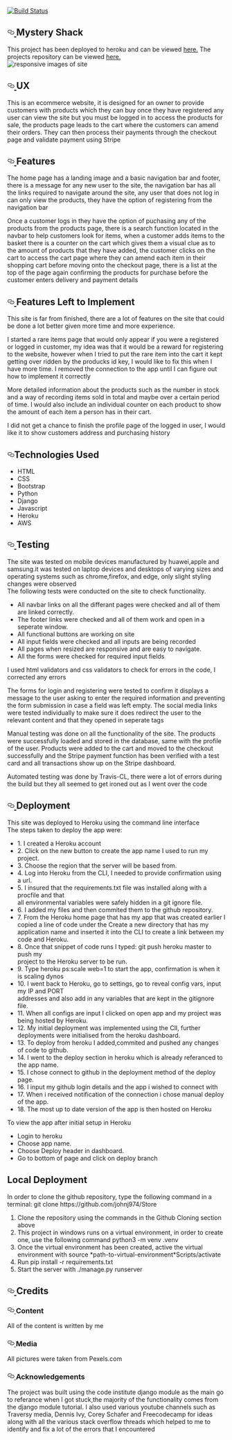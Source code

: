 [![Build Status](https://travis-ci.com/johnj974/store.svg?branch=master)](https://travis-ci.com/johnj974/store)


<div id="readme" class="Box-body readme blob js-code-block-container">
    <article class="markdown-body entry-content p-3 p-md-6" itemprop="text"><h1><a id="user-content-your-projects-name" class="anchor" aria-hidden="true" href="#your-projects-name"><svg class="octicon octicon-link" viewBox="0 0 16 16" version="1.1" width="16" height="16" aria-hidden="true"><path fill-rule="evenodd" d="M4 9h1v1H4c-1.5 0-3-1.69-3-3.5S2.55 3 4 3h4c1.45 0 3 1.69 3 3.5 0 1.41-.91 2.72-2 3.25V8.59c.58-.45 1-1.27 1-2.09C10 5.22 8.98 4 8 4H4c-.98 0-2 1.22-2 2.5S3 9 4 9zm9-3h-1v1h1c1 0 2 1.22 2 2.5S13.98 12 13 12H9c-.98 0-2-1.22-2-2.5 0-.83.42-1.64 1-2.09V6.25c-1.09.53-2 1.84-2 3.25C6 11.31 7.55 13 9 13h4c1.45 0 3-1.69 3-3.5S14.5 6 13 6z"></path></svg>
    </a>Mystery Shack</h1>


<p>
This project has been deployed to heroku and can be viewed <a href="/" target="_blank">here.</a>
The projects repository can be viewed <a href="https://github.com/johnj974/store" target="_blank">here.</a><br>
<img src="static/css/images/screenshot.png" alt="responsive images of site">
</p>


<h2><a id="user-content-ux" class="anchor" aria-hidden="true" href="#ux"><svg class="octicon octicon-link" viewBox="0 0 16 16" version="1.1" width="16" height="16" aria-hidden="true"><path fill-rule="evenodd" d="M4 9h1v1H4c-1.5 0-3-1.69-3-3.5S2.55 3 4 3h4c1.45 0 3 1.69 3 3.5 0 1.41-.91 2.72-2 3.25V8.59c.58-.45 1-1.27 1-2.09C10 5.22 8.98 4 8 4H4c-.98 0-2 1.22-2 2.5S3 9 4 9zm9-3h-1v1h1c1 0 2 1.22 2 2.5S13.98 12 13 12H9c-.98 0-2-1.22-2-2.5 0-.83.42-1.64 1-2.09V6.25c-1.09.53-2 1.84-2 3.25C6 11.31 7.55 13 9 13h4c1.45 0 3-1.69 3-3.5S14.5 6 13 6z"></path></svg>
</a>UX</h2>
<p>This is an ecommerce website, it is designed for an owner to provide customers with products which they can buy once they have registered
any user can view the site but you must be logged in to access the products for sale, the products page leads to the cart where the customers 
can amend their orders. They can then process their payments through the checkout page and validate payment using Stripe </p>
<h2><a id="user-content-features" class="anchor" aria-hidden="true" href="#features"><svg class="octicon octicon-link" viewBox="0 0 16 16" version="1.1" width="16" height="16" aria-hidden="true"><path fill-rule="evenodd" d="M4 9h1v1H4c-1.5 0-3-1.69-3-3.5S2.55 3 4 3h4c1.45 0 3 1.69 3 3.5 0 1.41-.91 2.72-2 3.25V8.59c.58-.45 1-1.27 1-2.09C10 5.22 8.98 4 8 4H4c-.98 0-2 1.22-2 2.5S3 9 4 9zm9-3h-1v1h1c1 0 2 1.22 2 2.5S13.98 12 13 12H9c-.98 0-2-1.22-2-2.5 0-.83.42-1.64 1-2.09V6.25c-1.09.53-2 1.84-2 3.25C6 11.31 7.55 13 9 13h4c1.45 0 3-1.69 3-3.5S14.5 6 13 6z"></path></svg>
</a>Features</h2>

<p>The home page has a landing image and a basic navigation bar and footer, there is a message for any new user to the site,
the navigation bar has all the links required to navigate around the site, any user that does not log in can only view the products,
they have the option of registering from the navigation bar</p>
<p>Once a customer logs in they have the option of puchasing any of the products from the products page, there is a search function
 located in the navbar to help customers look for items, when a customer adds items to the basket
  there is a counter on the cart which gives them a visual clue as to the amount of products that they have added, the customer
  clicks on the cart to access the cart page where they can amend each item in their shopping cart before moving onto the checkout page, 
  there is a list at the top of the page again confirming the products for purchase before the customer enters delivery and payment details </p>




<h2><a id="user-content-features-left-to-implement" class="anchor" aria-hidden="true" href="#features-left-to-implement"><svg class="octicon octicon-link" viewBox="0 0 16 16" version="1.1" width="16" height="16" aria-hidden="true"><path fill-rule="evenodd" d="M4 9h1v1H4c-1.5 0-3-1.69-3-3.5S2.55 3 4 3h4c1.45 0 3 1.69 3 3.5 0 1.41-.91 2.72-2 3.25V8.59c.58-.45 1-1.27 1-2.09C10 5.22 8.98 4 8 4H4c-.98 0-2 1.22-2 2.5S3 9 4 9zm9-3h-1v1h1c1 0 2 1.22 2 2.5S13.98 12 13 12H9c-.98 0-2-1.22-2-2.5 0-.83.42-1.64 1-2.09V6.25c-1.09.53-2 1.84-2 3.25C6 11.31 7.55 13 9 13h4c1.45 0 3-1.69 3-3.5S14.5 6 13 6z"></path></svg>
</a>Features Left to Implement</h2>
<p>This site is far from finished, there are a lot of features on the site that could be done a lot better given more time and more experience.</p>
<p>I started a rare items page that would only appear if you were a registered or logged in customer, my idea was that it would be a reward
 for registering to the website, however when I tried to put the rare item into the cart it kept getting over ridden by the producks id key, I would 
 like to fix this when I have more time. I removed the connection to the app until I can figure out how to implement it correctly </p>
 <p>More detailed information about the products such as the number in stock and a way of recording items sold in total and maybe over a certain
 period of time. I would also include an individual counter on each product to show the amount of each item a person has in their cart.</p>
 <p>I did not get a chance to finish the profile page of the logged in user, I would like it to show customers address and purchasing history</p>

<h2><a id="user-content-technologies-used" class="anchor" aria-hidden="true" href="#technologies-used"><svg class="octicon octicon-link" viewBox="0 0 16 16" version="1.1" width="16" height="16" aria-hidden="true"><path fill-rule="evenodd" d="M4 9h1v1H4c-1.5 0-3-1.69-3-3.5S2.55 3 4 3h4c1.45 0 3 1.69 3 3.5 0 1.41-.91 2.72-2 3.25V8.59c.58-.45 1-1.27 1-2.09C10 5.22 8.98 4 8 4H4c-.98 0-2 1.22-2 2.5S3 9 4 9zm9-3h-1v1h1c1 0 2 1.22 2 2.5S13.98 12 13 12H9c-.98 0-2-1.22-2-2.5 0-.83.42-1.64 1-2.09V6.25c-1.09.53-2 1.84-2 3.25C6 11.31 7.55 13 9 13h4c1.45 0 3-1.69 3-3.5S14.5 6 13 6z"></path></svg></a>Technologies Used</h2>
<p></p>
<ul>
<li>HTML</li>
<li>CSS</li>
<li>Bootstrap</li>
<li>Python</li>
<li>Django</li>
<li>Javascript</li>
<li>Heroku</li>
<li>AWS</li>
</ul>

<h2><a id="user-content-testing" class="anchor" aria-hidden="true" href="#testing"><svg class="octicon octicon-link" viewBox="0 0 16 16" version="1.1" width="16" height="16" aria-hidden="true"><path fill-rule="evenodd" d="M4 9h1v1H4c-1.5 0-3-1.69-3-3.5S2.55 3 4 3h4c1.45 0 3 1.69 3 3.5 0 1.41-.91 2.72-2 3.25V8.59c.58-.45 1-1.27 1-2.09C10 5.22 8.98 4 8 4H4c-.98 0-2 1.22-2 2.5S3 9 4 9zm9-3h-1v1h1c1 0 2 1.22 2 2.5S13.98 12 13 12H9c-.98 0-2-1.22-2-2.5 0-.83.42-1.64 1-2.09V6.25c-1.09.53-2 1.84-2 3.25C6 11.31 7.55 13 9 13h4c1.45 0 3-1.69 3-3.5S14.5 6 13 6z"></path></svg>
</a>Testing</h2>
<p>The site was tested on mobile devices manufactured by huawei,apple and samsung.it was tested on laptop devices and desktops
 of varying sizes and operating systems such as chrome,firefox, and edge, only slight styling changes were observed<br>
 The following tests were conducted on the site to check functionality. <br>
 <ul>
 <li>All navbar links on all the differant pages were checked and all of them are linked correctly.</li>
 <li> The footer links were checked and all of them work and open in a seperate window.</li>
 <li> All functional buttons are working on site</li>
 <li> All input fields were checked and all inputs are being recorded</li>
 <li> All pages when resized are responsive and are easy to navigate.</li>
 <li>All the forms were checked for required input fields</li>
 </ul>
</p>
<p>I used html validators and css validators to check for errors in the code, I corrected any errors</p>
<p>The forms for login and registering were tested to confirm it displays a message to the user asking to enter
 the required information and preventing the form submission in case a field was left empty.
The social media links were tested individually to make sure it does redirect the user to the relevant content and that they
opened in seperate tags</p>
<p>Manual testing was done on all the functionality of the site.
 The products were successfully loaded and stored in the database, same with the profile of the user.
  Products were added to the cart and moved to the checkout successfully and the Stripe payment function
   has been verified with a test card and all transactions show up on the Stripe dashboard.</p>
<p>Automated testing was done by Travis-CL, there were a lot of errors during the build but they all seemed to get 
ironed out as I went over the code</p>
 
 

<h2><a id="user-content-deployment" class="anchor" aria-hidden="true" href="#deployment"><svg class="octicon octicon-link" viewBox="0 0 16 16" version="1.1" width="16" height="16" aria-hidden="true"><path fill-rule="evenodd" d="M4 9h1v1H4c-1.5 0-3-1.69-3-3.5S2.55 3 4 3h4c1.45 0 3 1.69 3 3.5 0 1.41-.91 2.72-2 3.25V8.59c.58-.45 1-1.27 1-2.09C10 5.22 8.98 4 8 4H4c-.98 0-2 1.22-2 2.5S3 9 4 9zm9-3h-1v1h1c1 0 2 1.22 2 2.5S13.98 12 13 12H9c-.98 0-2-1.22-2-2.5 0-.83.42-1.64 1-2.09V6.25c-1.09.53-2 1.84-2 3.25C6 11.31 7.55 13 9 13h4c1.45 0 3-1.69 3-3.5S14.5 6 13 6z"></path></svg>
</a>Deployment</h2>
<p>This site was deployed to Heroku using the command line interface<br>
   The steps taken to deploy the app were:<br>
   <ul>
   <li>1. I created a Heroku account</li>
   <li>2. Click on the new button to create the app name I used to run my project.</li>
   <li>3. Choose the region that the server will be based from.</li>
   <li>4. Log into Heroku from the CLI, I needed to provide confirmation using a url.</li>
   <li>5. I insured that the requirements.txt file was installed along with a procfile and that</li>
      all environmental variables were safely hidden in a git ignore file.
   <li>6. I added my files and then commited them to the github repository.</li>
   <li>7. From the Heroku home page that has my app that was created earlier I copied a
      line of code under the Create a new directory that has my application name
      and inserted it into the CLI to create a link between my code and Heroku.</li>
   <li>8. Once that snippet of code runs I typed: git push heroku master to push my</li>
      project to the Heroku server to be run.
   <li>9. Type heroku ps:scale web=1 to start the app, confirmation is when it is scaling dynos</li>
  <li>10. I went back to Heroku, go to settings, go to reveal config vars, input my IP and PORT</li>
      addresses and also add in any variables that are kept in the gitignore file.
  <li>11. When all configs are input I clicked on open app and my project was being hosted by Heroku.</li>
  <li>12. My initial deployment was implemented using the ClI, further deployments were initialised from the heroku dashboard.</li>
  <li>13. To deploy from heroku I added,commited and pushed any changes of code to github.</li>
  <li>14. I went to the deploy section in heroku which is already referanced to the app name.</li>
  <li>15. I chose connect to github in the deployment method of the deploy page.</li>
  <li>16. I input my github login details and the app i wished to connect with</li>
  <li>17. When i received notification of the connection i chose manual deploy of the app.</li>
  <li>18. The most up to date version of the app is then hosted on Heroku</li>
    </ul>
    </p>
    <p>To view the app after initial setup in Heroku</p>
    <ul>
    <li>Login to heroku</li>
    <li>Choose app name.</li>
    <li>Choose Deploy header in dashboard.</li>
    <li>Go to bottom of page and click on deploy branch</li>
    </ul>
    <h2>Local Deployment</h2>
    <p>In order to clone the github repository, type the following command in a terminal: git clone https://github.com/johnj974/Store</p>
    <ol>
    <li>Clone the repository using the commands in the Github Cloning section above</li>
    <li>This project in windows runs on a virtual environment, in order to create one, use the following command python3 -m venv .venv</li>
    <li>Once the virtual environment has been created, active the virtual environment with source *path-to-virtual-environment*Scripts/activate</li>
    <li>Run pip install -r requirements.txt</li>
    <li>Start the server with ./manage.py runserver</li>
    </ol>
    

<h2><a id="user-content-credits" class="anchor" aria-hidden="true" href="#credits"><svg class="octicon octicon-link" viewBox="0 0 16 16" version="1.1" width="16" height="16" aria-hidden="true"><path fill-rule="evenodd" d="M4 9h1v1H4c-1.5 0-3-1.69-3-3.5S2.55 3 4 3h4c1.45 0 3 1.69 3 3.5 0 1.41-.91 2.72-2 3.25V8.59c.58-.45 1-1.27 1-2.09C10 5.22 8.98 4 8 4H4c-.98 0-2 1.22-2 2.5S3 9 4 9zm9-3h-1v1h1c1 0 2 1.22 2 2.5S13.98 12 13 12H9c-.98 0-2-1.22-2-2.5 0-.83.42-1.64 1-2.09V6.25c-1.09.53-2 1.84-2 3.25C6 11.31 7.55 13 9 13h4c1.45 0 3-1.69 3-3.5S14.5 6 13 6z"></path></svg>
</a>Credits</h2>
<h3><a id="user-content-content" class="anchor" aria-hidden="true" href="#content"><svg class="octicon octicon-link" viewBox="0 0 16 16" version="1.1" width="16" height="16" aria-hidden="true"><path fill-rule="evenodd" d="M4 9h1v1H4c-1.5 0-3-1.69-3-3.5S2.55 3 4 3h4c1.45 0 3 1.69 3 3.5 0 1.41-.91 2.72-2 3.25V8.59c.58-.45 1-1.27 1-2.09C10 5.22 8.98 4 8 4H4c-.98 0-2 1.22-2 2.5S3 9 4 9zm9-3h-1v1h1c1 0 2 1.22 2 2.5S13.98 12 13 12H9c-.98 0-2-1.22-2-2.5 0-.83.42-1.64 1-2.09V6.25c-1.09.53-2 1.84-2 3.25C6 11.31 7.55 13 9 13h4c1.45 0 3-1.69 3-3.5S14.5 6 13 6z"></path></svg>
</a>Content</h3>
<p>All of the content is written by me</p>

<h3><a id="user-content-media" class="anchor" aria-hidden="true" href="#media"><svg class="octicon octicon-link" viewBox="0 0 16 16" version="1.1" width="16" height="16" aria-hidden="true"><path fill-rule="evenodd" d="M4 9h1v1H4c-1.5 0-3-1.69-3-3.5S2.55 3 4 3h4c1.45 0 3 1.69 3 3.5 0 1.41-.91 2.72-2 3.25V8.59c.58-.45 1-1.27 1-2.09C10 5.22 8.98 4 8 4H4c-.98 0-2 1.22-2 2.5S3 9 4 9zm9-3h-1v1h1c1 0 2 1.22 2 2.5S13.98 12 13 12H9c-.98 0-2-1.22-2-2.5 0-.83.42-1.64 1-2.09V6.25c-1.09.53-2 1.84-2 3.25C6 11.31 7.55 13 9 13h4c1.45 0 3-1.69 3-3.5S14.5 6 13 6z"></path></svg>
</a>Media</h3>
<p>All pictures were taken from Pexels.com</p>

<h3><a id="user-content-acknowledgements" class="anchor" aria-hidden="true" href="#acknowledgements"><svg class="octicon octicon-link" viewBox="0 0 16 16" version="1.1" width="16" height="16" aria-hidden="true"><path fill-rule="evenodd" d="M4 9h1v1H4c-1.5 0-3-1.69-3-3.5S2.55 3 4 3h4c1.45 0 3 1.69 3 3.5 0 1.41-.91 2.72-2 3.25V8.59c.58-.45 1-1.27 1-2.09C10 5.22 8.98 4 8 4H4c-.98 0-2 1.22-2 2.5S3 9 4 9zm9-3h-1v1h1c1 0 2 1.22 2 2.5S13.98 12 13 12H9c-.98 0-2-1.22-2-2.5 0-.83.42-1.64 1-2.09V6.25c-1.09.53-2 1.84-2 3.25C6 11.31 7.55 13 9 13h4c1.45 0 3-1.69 3-3.5S14.5 6 13 6z"></path></svg>
</a>Acknowledgements</h3>
<p>The project was built using the code institute django module as the main go to referance when I got stuck,the majority of the 
functionality comes from the django  module tutorial. I also used various youtube channels
such as Traversy media, Dennis Ivy, Corey Schafer and Freecodecamp for ideas along with all the various stack overflow threads which helped to me to
identify and fix a lot of the errors that I encountered</p>